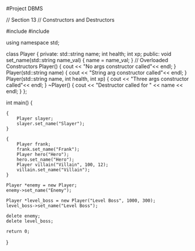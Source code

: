 #Project DBMS

// Section 13
// Constructors and Destructors

#include <iostream>
#include <string>

using namespace std;

class Player
{
private:
    std::string name;
    int health;
    int xp;
public:
    void set_name(std::string name_val) { 
        name = name_val; 
    }
    // Overloaded Constructors
    Player() { 
        cout << "No args constructor called"<< endl;
    }
    Player(std::string name) { 
        cout << "String arg constructor called"<< endl;
    }
    Player(std::string name, int health, int xp) {
        cout << "Three args constructor called"<< endl; 
    }
    ~Player() { 
        cout << "Destructor called for " << name << endl; 
    }
};

int main() {

    {
        Player slayer;
        slayer.set_name("Slayer");
    }
    
    {
        Player frank;
        frank.set_name("Frank");
        Player hero("Hero");
        hero.set_name("Hero");
        Player villain("Villain", 100, 12);
        villain.set_name("Villain");
    }
    
    Player *enemy = new Player;
    enemy->set_name("Enemy");
    
    Player *level_boss = new Player("Level Boss", 1000, 300);
    level_boss->set_name("Level Boss");
    
    delete enemy;
    delete level_boss;
    
    return 0;
}

